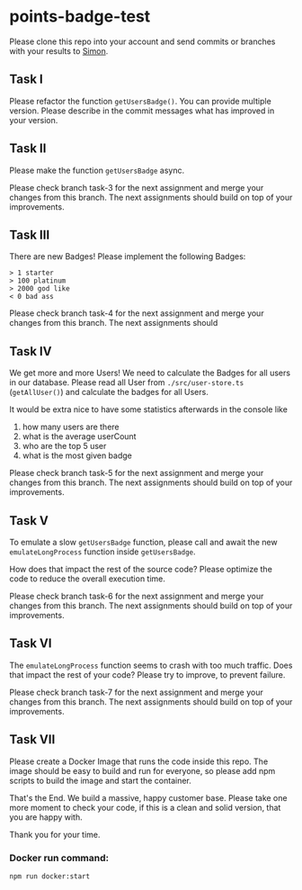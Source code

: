 # points-badge-test

Please clone this repo into your account and send commits or branches with your results
to [Simon](mailto:s.hansen@digital-h.de).

## Task I

Please refactor the function `getUsersBadge()`. You can provide multiple version. Please describe in the commit messages
what has improved in your version.

## Task II

Please make the function `getUsersBadge` async.

Please check branch task-3 for the next assignment and merge your changes from this branch. The next assignments should
build on top of your improvements.

## Task III

There are new Badges! Please implement the following Badges:

```
> 1 starter
> 100 platinum  
> 2000 god like  
< 0 bad ass  
```
Please check branch task-4 for the next assignment and merge your changes from this branch. The next assignments should

## Task IV

We get more and more Users! We need to calculate the Badges for all users in our database.
Please read all User from `./src/user-store.ts` (`getAllUser()`) and calculate the badges for all Users.

It would be extra nice to have some statistics afterwards in the console like

1. how many users are there
2. what is the average userCount
3. who are the top 5 user
4. what is the most given badge

Please check branch task-5 for the next assignment and merge your changes from this branch. The next assignments should
build on top of your improvements.

## Task V

To emulate a slow `getUsersBadge` function, please call and await the new `emulateLongProcess` function
inside `getUsersBadge`.

How does that impact the rest of the source code? Please optimize the code to reduce the overall execution time.

Please check branch task-6 for the next assignment and merge your changes from this branch. The next assignments should
build on top of your improvements.

## Task VI

The `emulateLongProcess` function seems to crash with too much traffic. Does that impact the rest of your code? 
Please try to improve, to prevent failure.

Please check branch task-7 for the next assignment and merge your changes from this branch. The next assignments should build on top of your improvements.

## Task VII

Please create a Docker Image that runs the code inside this repo. The image should be easy to build and run for everyone, so please add npm scripts to build the image and start the container.

That's the End. We build a massive, happy customer base.
Please take one more moment to check your code, if this is a clean and solid version, that you are happy with.

Thank you for your time. 

### Docker run command:
`npm run docker:start
`
